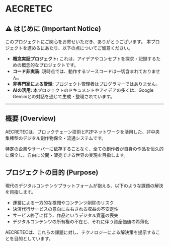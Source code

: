 # AECRETEC

## ⚠️ はじめに (Important Notice)

このプロジェクトにご関心をお寄せいただき、ありがとうございます。
本プロジェクトを進めるにあたり、以下の点についてご留意ください。

*   **概念実証プロジェクト:** これは、アイデアやコンセプトを探求・記録するための概念的なプロジェクトです。
*   **コード非実装:** 現時点では、動作するソースコードは一切含まれておりません。
*   **非専門家による管理:** プロジェクト管理者はプログラマーではありません。
*   **AIの活用:** 本プロジェクトのドキュメントやアイデアの多くは、Google Geminiとの対話を通じて生成・整理されています。

---

## 概要 (Overview)

AECRETECは、ブロックチェーン技術とP2Pネットワークを活用した、非中央集権型のデジタル創作物保全・流通システムです。

特定の企業やサーバーに依存することなく、全ての創作者が自身の作品を恒久的に保全し、自由に公開・販売できる世界の実現を目指します。

## プロジェクトの目的 (Purpose)

現代のデジタルコンテンツプラットフォームが抱える、以下のような課題の解決を目指します。

*   運営による一方的な検閲やコンテンツ削除のリスク
*   決済代行サービスの意向に左右される収益の不安定性
*   サービス終了に伴う、作品というデジタル資産の喪失
*   デジタルコンテンツの所有権の不在と、それに伴う資産価値の希薄化

AECRETECは、これらの課題に対し、テクノロジーによる解決策を提示することを目的としています。
